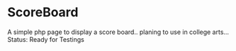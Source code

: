 # ScoreBoard
A simple php page to display a score board.. planing to use in college arts...
Status: Ready for Testings
